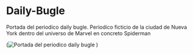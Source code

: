 # Daily-Bugle

Portada del periodico daily bugle.
Periodico ficticio de la ciudad de Nueva York dentro del universo de Marvel en concreto Spiderman

(![Portada del periodico daily bugle](https://user-images.githubusercontent.com/78306247/186900880-a67f9d2f-8818-406f-a909-3bc0ace3e4cf.png)
)
